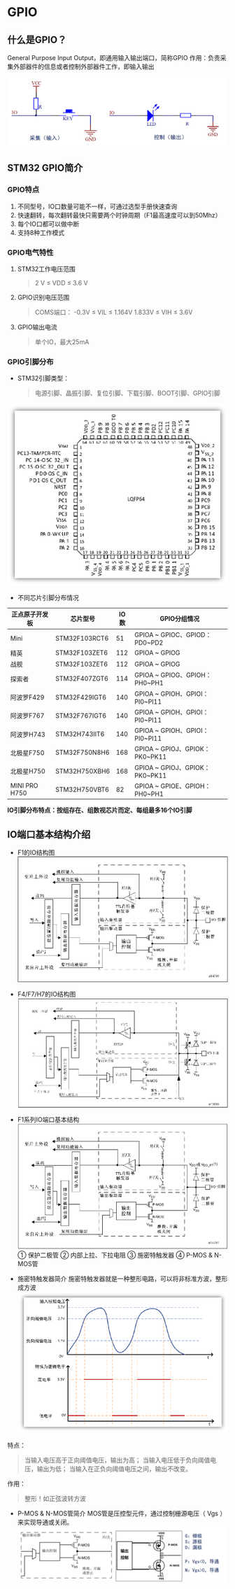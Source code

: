 # GPIO

## 什么是GPIO？

General Purpose Input Output，即通用输入输出端口，简称GPIO
作用：负责采集外部器件的信息或者控制外部器件工作，即输入输出

![Alt text](image.png)

## STM32 GPIO简介

### GPIO特点

1. 不同型号，IO口数量可能不一样，可通过选型手册快速查询
2. 快速翻转，每次翻转最快只需要两个时钟周期（F1最高速度可以到50Mhz）
3. 每个IO口都可以做中断
4. 支持8种工作模式

### GPIO电气特性

1. STM32工作电压范围
    > 2 V ≤ VDD ≤ 3.6 V

2. GPIO识别电压范围
    > COMS端口：
    -0.3V ≤ VIL ≤ 1.164V
    1.833V ≤ VIH ≤ 3.6V

3. GPIO输出电流
    > 单个IO，最大25mA

### GPIO引脚分布

* STM32引脚类型：
    > 电源引脚、晶振引脚、复位引脚、下载引脚、BOOT引脚、GPIO引脚

![Alt text](image-1.png)

* 不同芯片引脚分布情况

|正点原子开发板|芯片型号|IO数|GPIO分组情况|
|---|---|---|---|
|Mini|STM32F103RCT6|51|GPIOA ~ GPIOC、GPIOD：PD0~PD2|
|精英|STM32F103ZET6|112|GPIOA ~ GPIOG|
|战舰|STM32F103ZET6|112|GPIOA ~ GPIOG|
|探索者|STM32F407ZGT6|114|GPIOA ~ GPIOG、GPIOH：PH0~PH1|
|阿波罗F429|STM32F429IGT6|140|GPIOA ~ GPIOH、GPIOI：PI0~PI11|
|阿波罗F767|STM32F767IGT6|140|GPIOA ~ GPIOH、GPIOI：PI0~PI11|
|阿波罗H743|STM32H743IIT6|140|GPIOA ~ GPIOH、GPIOI：PI0~PI11|
|北极星F750|STM32F750N8H6|168|GPIOA ~ GPIOJ、GPIOK：PK0~PK11|
|北极星H750|STM32H750XBH6|168|GPIOA ~ GPIOJ、GPIOK：PK0~PK11|
|MINI PRO H750|STM32H750VBT6|82|GPIOA ~ GPIOE、GPIOH：PH0~PH1|
**IO引脚分布特点：按组存在、组数视芯片而定、每组最多16个IO引脚**

## IO端口基本结构介绍

* F1的IO结构图
![Alt text](image-2.png)
* F4/F7/H7的IO结构图
![Alt text](image-3.png)

* F1系列IO端口基本结构
![Alt text](image-4.png)
① 保护二极管
② 内部上拉、下拉电阻
③ 施密特触发器
④ P-MOS & N-MOS管

* 施密特触发器简介
施密特触发器就是一种整形电路，可以将非标准方波，整形成方波
![Alt text](image-5.png)

特点：
>当输入电压高于正向阈值电压，输出为高；
>当输入电压低于负向阈值电压，输出为低；
>当输入在正负向阈值电压之间，输出不改变。

作用：
>整形！如正弦波转方波

* P-MOS & N-MOS管简介
MOS管是压控型元件，通过控制栅源电压（ Vgs ）来实现导通或关闭。
![Alt text](image-6.png)

